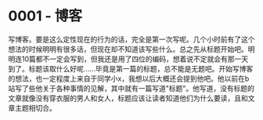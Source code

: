 # 0001 - 博客

写博客。要是这么定性现在的行为的话，完全是第一次写呢。几个小时前有了这个想法的时候明明有很多话，但现在却不知道该写些什么。总之先从标题开始吧。明明连10篇都不一定会写到，但我还是用了四位的编码，想着说不定就会有那一天到了。标题该取什么好呢……毕竟是第一篇的标题，总不能是无题吧。开始写博客的想法，也一定程度上来自于同学小x，我想以后大概还会提到他吧。他以前在b站写了些他关于各种事情的见解，其中就有一篇写道"标题"。他写道，没有标题的文章就像没有穿衣服的男人和女人，标题应该让读者知道他们为什么要读，且和文章主题相切合。

